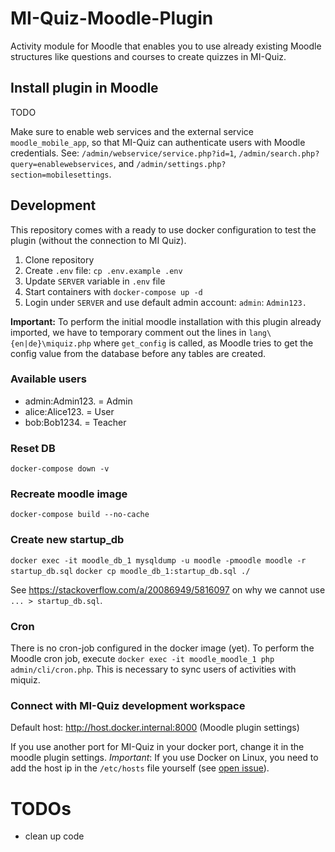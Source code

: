 # MI-Quiz-Moodle-Plugin
Activity module for Moodle that enables you to use already existing Moodle
structures like questions and courses to create quizzes in MI-Quiz.

## Install plugin in Moodle
TODO

Make sure to enable web services and the external service `moodle_mobile_app`,
so that MI-Quiz can authenticate users with Moodle credentials. See:
`/admin/webservice/service.php?id=1`, `/admin/search.php?query=enablewebservices`, and `/admin/settings.php?section=mobilesettings`.

## Development

This repository comes with a ready to use docker configuration to test the plugin (without the connection to MI Quiz).
1. Clone repository
2. Create `.env` file: `cp .env.example .env`
3. Update `SERVER` variable in `.env` file
4. Start containers with `docker-compose up -d`
5. Login under `SERVER` and use default admin account: `admin`: `Admin123.`

**Important:** To perform the initial moodle installation with this plugin already imported, we
have to temporary comment out the lines in `lang\{en|de}\miquiz.php` where `get_config` is called,
as Moodle tries to get the config value from the database before any tables are created.

### Available users
- admin:Admin123. = Admin
- alice:Alice123. = User
- bob:Bob1234. = Teacher

### Reset DB
`docker-compose down -v`

### Recreate moodle image
`docker-compose build --no-cache`

### Create new startup_db
`docker exec -it moodle_db_1 mysqldump -u moodle -pmoodle moodle -r startup_db.sql`
`docker cp moodle_db_1:startup_db.sql ./`

See https://stackoverflow.com/a/20086949/5816097 on why we cannot use `... > startup_db.sql`.

### Cron
There is no cron-job configured in the docker image (yet). To perform the Moodle cron job, execute
`docker exec -it moodle_moodle_1 php admin/cli/cron.php`. This is necessary to sync users
of activities with miquiz.

### Connect with MI-Quiz development workspace

Default host: http://host.docker.internal:8000 (Moodle plugin settings)

If you use another port for MI-Quiz in your docker port, change it in the moodle plugin settings.
*Important*: If you use Docker on Linux, you need to add the host ip in the `/etc/hosts` file yourself (see
[open issue](https://github.com/docker/for-linux/issues/264)).

# TODOs
- clean up code

